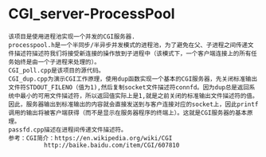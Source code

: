 # CGI_server-ProcessPool
						
	该项目是使用进程池实现一个并发的CGI服务器.		
	processpool.h是一个半同步/半异步并发模式的进程池，为了避免在父、子进程之间传递文件描述符描述符我们将接受新连接的操作放到子进程中（该模式下，一个客户端连接上的所有任务始终是由一个子进程来处理的）。		
	CGI_poll.cpp是该项目的源代码。		
	CGI_dup.cpp为演示CGI工作原理，使用dup函数实现一个基本的CGI服务器，先关闭标准输出文件符STDOUT_FILENO（值为1),然后复制socket文件描述符connfd。因为dup总是返回系统中最小的可用文件描述符，所以返回值实际上是1,就是之前关闭的标准输出文件描述符的值。因此，服务器输出到标准输出的内容就会直接发送到与客户连接对应的socket上，因此printf调用的输出将被客户端获得（而不是显示在服务器程序的终端上）。这就是CGI服务器的基本原理。		
	passfd.cpp描述在进程间传递文件描述符。		
	参考：CGI简介：https://en.wikipedia.org/wiki/CGI
		      http://baike.baidu.com/item/CGI/607810
